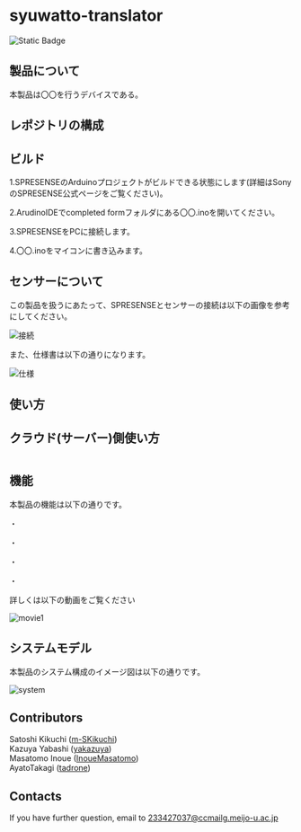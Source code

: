 # syuwatto-translator

![Static Badge](https://img.shields.io/badge/Sony-Spresense-blue)

## 製品について
本製品は〇〇を行うデバイスである。

## レポジトリの構成

## ビルド
1.SPRESENSEのArduinoプロジェクトがビルドできる状態にします(詳細はSonyのSPRESENSE公式ページをご覧ください)。

2.ArudinoIDEでcompleted formフォルダにある〇〇.inoを開いてください。

3.SPRESENSEをPCに接続します。

4.〇〇.inoをマイコンに書き込みます。

## センサーについて
この製品を扱うにあたって、SPRESENSEとセンサーの接続は以下の画像を参考にしてください。

![接続](./image/image1.png)

また、仕様書は以下の通りになります。

![仕様](./image/image2.png)

## 使い方


## クラウド(サーバー)側使い方
```bash

```

## 機能
本製品の機能は以下の通りです。

・

・

・

・

詳しくは以下の動画をご覧ください

![movie1]()

## システムモデル

本製品のシステム構成のイメージ図は以下の通りです。

![system](./image/system.png)

## Contributors
Satoshi Kikuchi ([m-SKikuchi](https://github.com/m-SKikuchi))<br>
Kazuya Yabashi ([yakazuya](https://github.com/yakazuya))<br>
Masatomo Inoue ([InoueMasatomo](https://github.com/InoueMasatomo))<br>
AyatoTakagi ([tadrone](https://github.com/tadrone))

## Contacts
If you have further question, email to 233427037@ccmailg.meijo-u.ac.jp
